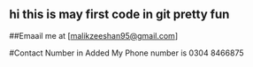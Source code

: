 ## hi this is may first code in git pretty fun
##Emaail me at [malikzeeshan95@gmail.com]

#Contact Number in Added
My Phone number is
0304 8466875